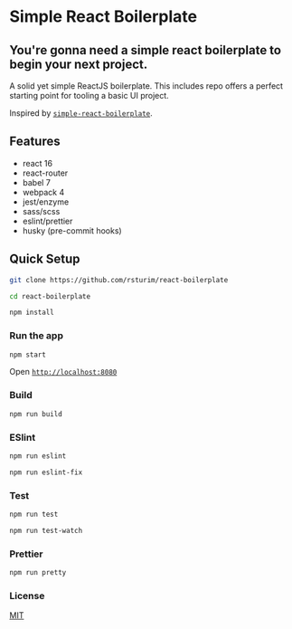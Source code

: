 # Simple React Boilerplate

## You're gonna need a simple react boilerplate to begin your next project.

A solid yet simple ReactJS boilerplate. This includes repo offers a perfect starting point for tooling a basic UI project.

Inspired by [`simple-react-boilerplate`](https://github.com/AbeEstrada/simple-react-boilerplate).

## Features

-   react 16
-   react-router
-   babel 7
-   webpack 4
-   jest/enzyme
-   sass/scss
-   eslint/prettier
-   husky (pre-commit hooks)

## Quick Setup

```bash
git clone https://github.com/rsturim/react-boilerplate

cd react-boilerplate

npm install
```

### Run the app

```bash
npm start
```

Open [`http://localhost:8080`](http://localhost:8080)

### Build

```bash
npm run build
```

### ESlint

```bash
npm run eslint
```

```bash
npm run eslint-fix
```

### Test

```bash
npm run test
```

```bash
npm run test-watch
```

### Prettier

```bash
npm run pretty
```

### License

[MIT](./LICENSE)

